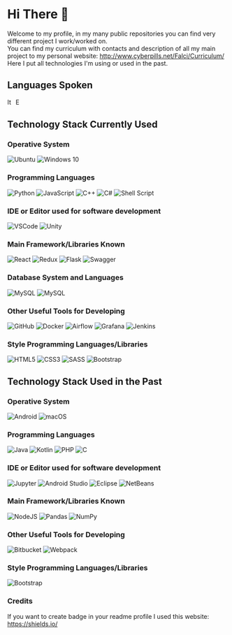 # Hi There 👋

Welcome to my profile, in my many public repositories you can find very different project I work/worked on. \
You can find my curriculum with contacts and description of all my main project to my personal website: http://www.cyberpills.net/Falci/Curriculum/ \
Here I put all technologies I'm using or used in the past.
## Languages Spoken
<p float="left">
<img alt="Italiano" title="Italiano" src="https://cdn.staticaly.com/gh/hjnilsson/country-flags/master/svg/it.svg" height="15">  
<img alt="English" title="English" src="https://cdn.staticaly.com/gh/hjnilsson/country-flags/master/svg/gb.svg" height="15"> 
</p>

## Technology Stack Currently Used

### Operative System
<p float="left">
<img alt="Ubuntu" src="https://img.shields.io/badge/Ubuntu-E95420?style=for-the-badge&logo=ubuntu&logoColor=white" />
<img alt="Windows 10" src="https://img.shields.io/badge/Windows-0078D6?style=for-the-badge&logo=windows&logoColor=white" />
</p>

### Programming Languages
<p float="left">
<img alt="Python" src="https://img.shields.io/badge/python%20-%2314354C.svg?&style=for-the-badge&logo=python&logoColor=white"/>
<img alt="JavaScript" src="https://img.shields.io/badge/javascript%20-%23323330.svg?&style=for-the-badge&logo=javascript&logoColor=%23F7DF1E"/>
<img alt="C++" src="https://img.shields.io/badge/c++%20-%2300599C.svg?&style=for-the-badge&logo=c%2B%2B&ogoColor=white"/>
<img alt="C#" src="https://img.shields.io/badge/c%23%20-%23239120.svg?&style=for-the-badge&logo=c-sharp&logoColor=white"/>
<img alt="Shell Script" src="https://img.shields.io/badge/shell_script%20-%23121011.svg?&style=for-the-badge&logo=gnu-bash&logoColor=white"/>
</p>

### IDE or Editor used for software development
<p float="left">
<img alt="VSCode" src="https://img.shields.io/badge/VSCode%20-%2320232a.svg?&style=for-the-badge&logo=visual-studio-code&logoColor=%2361DAFB"/>
<img alt="Unity" src="https://img.shields.io/badge/unity%20-%23000000.svg?&style=for-the-badge&logo=unity&logoColor=white"/>
</p>

### Main Framework/Libraries Known
<p float="left">
<img alt="React" src="https://img.shields.io/badge/react%20-%2320232a.svg?&style=for-the-badge&logo=react&logoColor=%2361DAFB"/>
<img alt="Redux" src="https://img.shields.io/badge/redux%20-%23593d88.svg?&style=for-the-badge&logo=redux&logoColor=white"/>
<img alt="Flask" src="https://img.shields.io/badge/flask%20-%23000.svg?&style=for-the-badge&logo=flask&logoColor=white"/>
<img alt="Swagger" src="https://img.shields.io/badge/swagger%20-%236DB33F.svg?&style=for-the-badge&logo=swagger&logoColor=white"/>
</p>

### Database System and Languages
<p float="left">
<img alt="MySQL" src="https://img.shields.io/badge/mysql-%2300f.svg?&style=for-the-badge&logo=mysql&logoColor=white"/>
<img alt="MySQL" src="https://img.shields.io/badge/sql-%2300f.svg?&style=for-the-badge"/>
</p>

### Other Useful Tools for Developing
<p float="left">
<img alt="GitHub" src="https://img.shields.io/badge/github%20-%23121011.svg?&style=for-the-badge&logo=github&logoColor=white"/>
<img alt="Docker" src="https://img.shields.io/badge/docker%20-%230db7ed.svg?&style=for-the-badge&logo=docker&logoColor=white"/>
<img alt="Airflow" src="https://img.shields.io/badge/Airflow%20-%23F5F5F5.svg?&style=for-the-badge&logo=airflow&logoColor=black"/>
<img alt="Grafana" src="https://img.shields.io/badge/swagger%20-%23FF6F00.svg?&style=for-the-badge&logo=swagger&logoColor=white"/>
<img alt="Jenkins" src="https://img.shields.io/badge/jenkins%20-%232C5263.svg?&style=for-the-badge&logo=jenkins&logoColor=white"/>
</p>

### Style Programming Languages/Libraries
<p float="left">
<img alt="HTML5" src="https://img.shields.io/badge/html5%20-%23E34F26.svg?&style=for-the-badge&logo=html5&logoColor=white"/>
<img alt="CSS3" src="https://img.shields.io/badge/css3%20-%231572B6.svg?&style=for-the-badge&logo=css3&logoColor=white"/>
<img alt="SASS" src="https://img.shields.io/badge/SASS%20-hotpink.svg?&style=for-the-badge&logo=SASS&logoColor=white"/>
<img alt="Bootstrap" src="https://img.shields.io/badge/bootstrap%20-%23563D7C.svg?&style=for-the-badge&logo=bootstrap&logoColor=white"/>
</p>

## Technology Stack Used in the Past

### Operative System
<p float="left">
<img alt="Android" src="https://img.shields.io/badge/Android-3DDC84?style=for-the-badge&logo=android&logoColor=white" />
<img alt="macOS" src="https://img.shields.io/badge/macOS-000000?style=for-the-badge&logo=apple&logoColor=white" />
</p>

### Programming Languages
<p float="left">
<img alt="Java" src="https://img.shields.io/badge/java-%23ED8B00.svg?&style=for-the-badge&logo=java&logoColor=white"/>
<img alt="Kotlin" src="https://img.shields.io/badge/kotlin-%230095D5.svg?&style=for-the-badge&logo=kotlin&logoColor=white"/>
<img alt="PHP" src="https://img.shields.io/badge/php-%23777BB4.svg?&style=for-the-badge&logo=php&logoColor=white"/>
<img alt="C" src="https://img.shields.io/badge/c%20-%2300599C.svg?&style=for-the-badge&logo=c&logoColor=white"/>
</p>

### IDE or Editor used for software development
<p float="left">
<img alt="Jupyter" src="https://img.shields.io/badge/Jupyter%20-%23F37626.svg?&style=for-the-badge&logo=Jupyter&logoColor=white" />
<img alt="Android Studio" src="https://img.shields.io/badge/Android%20Studio-%2320232a.svg?&style=for-the-badge&logo=android-studio&logoColor=33DBFF"/>
<img alt="Eclipse" src="https://img.shields.io/badge/Eclipse%20-%2320232a.svg?&style=for-the-badge&logo=eclipse&logoColor=33DBFF"/>
<img alt="NetBeans" src="https://img.shields.io/badge/NetBeans%20-%2320232a.svg?&style=for-the-badge&logo=NetBeans&logoColor=33DBFF"/>
</p>

### Main Framework/Libraries Known
<p float="left">
<img alt="NodeJS" src="https://img.shields.io/badge/node.js%20-%2343853D.svg?&style=for-the-badge&logo=node.js&logoColor=white"/>
  <img alt="Pandas" src="https://img.shields.io/badge/pandas%20-%23150458.svg?&style=for-the-badge&logo=pandas&logoColor=white" />
  <img alt="NumPy" src="https://img.shields.io/badge/numpy%20-%23013243.svg?&style=for-the-badge&logo=numpy&logoColor=white" />
</p>

### Other Useful Tools for Developing
<p float="left">
<img alt="Bitbucket" src="https://img.shields.io/badge/bitbucket%20-%230047B3.svg?&style=for-the-badge&logo=bitbucket&logoColor=white"/>
<img alt="Webpack" src="https://img.shields.io/badge/webpack%20-%238DD6F9.svg?&style=for-the-badge&logo=webpack&logoColor=black" />
</p>

### Style Programming Languages/Libraries
<p float="left">
<img alt="Bootstrap" src="https://img.shields.io/badge/bulma%20-%236DB33F.svg?&style=for-the-badge&logo=bulma&logoColor=white"/>
</p>

### Credits
If you want to create badge in your readme profile I used this website: https://shields.io/
<!--
**FAngelo94/FAngelo94** is a ✨ _special_ ✨ repository because its `README.md` (this file) appears on your GitHub profile.

Here are some ideas to get you started:

- 🔭 I’m currently working on ...
- 🌱 I’m currently learning ...
- 👯 I’m looking to collaborate on ...
- 🤔 I’m looking for help with ...
- 💬 Ask me about ...
- 📫 How to reach me: ...
- 😄 Pronouns: ...
- ⚡ Fun fact: ...
-->
